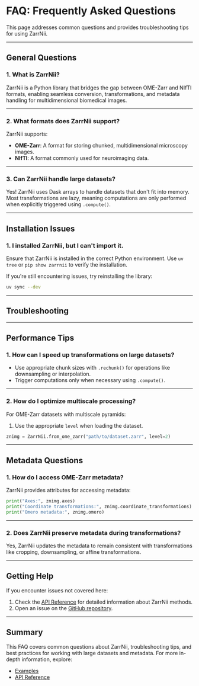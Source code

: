 # FAQ: Frequently Asked Questions

This page addresses common questions and provides troubleshooting tips for using ZarrNii.

---

## General Questions

### **1. What is ZarrNii?**
ZarrNii is a Python library that bridges the gap between OME-Zarr and NIfTI formats, enabling seamless conversion, transformations, and metadata handling for multidimensional biomedical images.

---

### **2. What formats does ZarrNii support?**
ZarrNii supports:
- **OME-Zarr**: A format for storing chunked, multidimensional microscopy images.
- **NIfTI**: A format commonly used for neuroimaging data.

---

### **3. Can ZarrNii handle large datasets?**
Yes! ZarrNii uses Dask arrays to handle datasets that don't fit into memory. Most transformations are lazy, meaning computations are only performed when explicitly triggered using `.compute()`.

---

## Installation Issues

### **1. I installed ZarrNii, but I can't import it.**
Ensure that ZarrNii is installed in the correct Python environment. Use `uv tree` or `pip show zarrnii` to verify the installation.

If you're still encountering issues, try reinstalling the library:
```bash
uv sync --dev
```

---

## Troubleshooting

---

## Performance Tips

### **1. How can I speed up transformations on large datasets?**
- Use appropriate chunk sizes with `.rechunk()` for operations like downsampling or interpolation.
- Trigger computations only when necessary using `.compute()`.

---

### **2. How do I optimize multiscale processing?**
For OME-Zarr datasets with multiscale pyramids:
1. Use the appropriate `level` when loading the dataset.
```python
znimg = ZarrNii.from_ome_zarr("path/to/dataset.zarr", level=2)
```

---

## Metadata Questions

### **1. How do I access OME-Zarr metadata?**
ZarrNii provides attributes for accessing metadata:
```python
print("Axes:", znimg.axes)
print("Coordinate transformations:", znimg.coordinate_transformations)
print("Omero metadata:", znimg.omero)
```

---

### **2. Does ZarrNii preserve metadata during transformations?**
Yes, ZarrNii updates the metadata to remain consistent with transformations like cropping, downsampling, or affine transformations.

---

## Getting Help

If you encounter issues not covered here:
1. Check the [API Reference](../reference.md) for detailed information about ZarrNii methods.
2. Open an issue on the [GitHub repository](https://github.com/yourusername/zarrnii/issues).

---

## Summary

This FAQ covers common questions about ZarrNii, troubleshooting tips, and best practices for working with large datasets and metadata. For more in-depth information, explore:
- [Examples](../examples/zarr_nifti.md)
- [API Reference](../reference.md)


